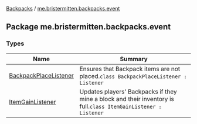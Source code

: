 [Backpacks](../index.md) / [me.bristermitten.backpacks.event](./index.md)

## Package me.bristermitten.backpacks.event

### Types

| Name | Summary |
|---|---|
| [BackpackPlaceListener](-backpack-place-listener/index.md) | Ensures that Backpack items are not placed.`class BackpackPlaceListener : Listener` |
| [ItemGainListener](-item-gain-listener/index.md) | Updates players' Backpacks if they mine a block and their inventory is full.`class ItemGainListener : Listener` |

